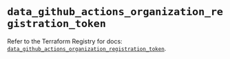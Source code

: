 # `data_github_actions_organization_registration_token`

Refer to the Terraform Registry for docs: [`data_github_actions_organization_registration_token`](https://registry.terraform.io/providers/integrations/github/6.0.1/docs/data-sources/actions_organization_registration_token).
